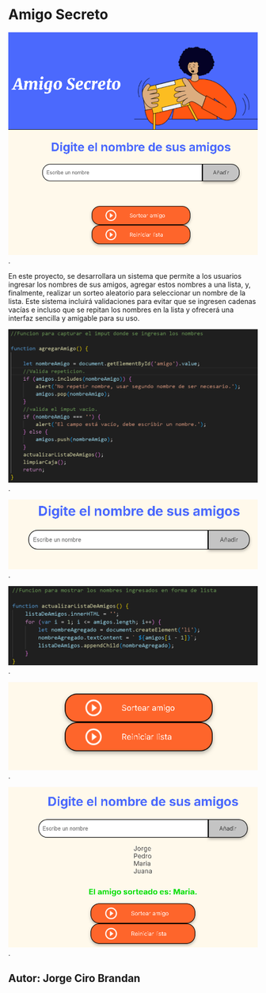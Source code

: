 <h1>Amigo Secreto</h1>

![Image Alt](https://github.com/jcbrandan31/mi-juego-amigo-secreto/blob/c591a1078fded99c13d319e1caf0249c0cac148b/Captura%20de%20pantalla%202025-02-24%20192708.png).


<P>En este proyecto, se desarrollara un sistema que permite a los usuarios ingresar los nombres de sus amigos, agregar estos nombres
  a una lista, y, finalmente, realizar un sorteo aleatorio para seleccionar un nombre de la lista. Este sistema incluirá validaciones
  para evitar que se ingresen cadenas vacías e incluso que se repitan los nombres en la lista y ofrecerá una interfaz sencilla y amigable para su uso.</P>

![Image Alt](https://github.com/jcbrandan31/mi-juego-amigo-secreto/blob/2de8f9a70e9a3d82e56d1e59b08509208797faa6/Captura%20de%20pantalla%202025-02-24%20194924.png).

![Image Alt](https://github.com/jcbrandan31/mi-juego-amigo-secreto/blob/48761dd7bb61663ce6c3b8ec881312fdf347c106/Captura%20de%20pantalla%202025-02-24%20153117.png).

![Image Alt](https://github.com/jcbrandan31/mi-juego-amigo-secreto/blob/95f7f74801d3a5815197a6424a3bd4d32c698357/Captura%20de%20pantalla%202025-02-24%20195022.png).

![Image Alt](https://github.com/jcbrandan31/mi-juego-amigo-secreto/blob/9f92c3646adf09c0679a2d0b3c36066551f07c09/Captura%20de%20pantalla%202025-02-24%20153441.png).

![Image Alt](https://github.com/jcbrandan31/mi-juego-amigo-secreto/blob/c9c812a04339de37e81c5a334d45ef50e92a3557/Captura%20de%20pantalla%202025-02-24%20153720.png).

  
<h2>Autor: Jorge Ciro Brandan</h2>
